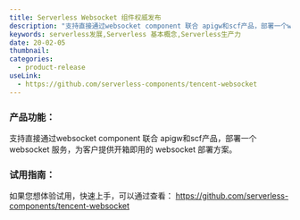 ```yaml
---
title: Serverless Websocket 组件权威发布
description: "支持直接通过websocket component 联合 apigw和scf产品，部署一个websocket 服务，为客户提供开箱即用的 websocket 部署方案"
keywords: serverless发展,Serverless 基本概念,Serverless生产力
date: 20-02-05
thumbnail: 
categories:
  - product-release
useLink: 
  - https://github.com/serverless-components/tencent-websocket
---
```


### **产品功能**：
支持直接通过websocket component 联合 apigw和scf产品，部署一个websocket 服务，为客户提供开箱即用的 websocket 部署方案。


### **试用指南**：
如果您想体验试用，快速上手，可以通过查看：
https://github.com/serverless-components/tencent-websocket

